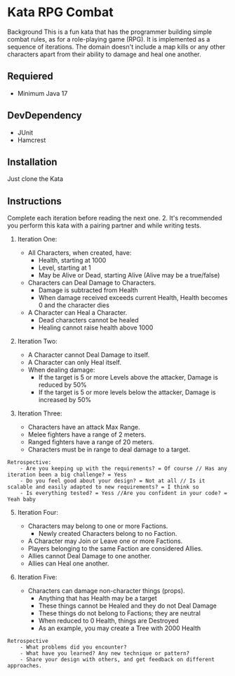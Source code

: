
# Kata RPG Combat

Background This is a fun kata that has the programmer building simple combat rules, as for a role-playing game (RPG). It is implemented as a sequence of iterations. The domain doesn't include a map kills or any other characters apart from their ability to damage and heal one another.

## Requiered

- Minimum Java 17

## DevDependency

- JUnit
- Hamcrest

## Installation

Just clone the Kata

    
## Instructions
Complete each iteration before reading the next one. 2. It's recommended you perform this kata with a pairing partner and while writing tests.

1. Iteration One:
    - All Characters, when created, have:
        * Health, starting at 1000
        * Level, starting at 1
        * May be Alive or Dead, starting Alive (Alive may be a true/false)
    - Characters can Deal Damage to Characters.
        * Damage is subtracted from Health
        * When damage received exceeds current Health, Health becomes 0 and the character dies
    - A Character can Heal a Character.
        * Dead characters cannot be healed
        * Healing cannot raise health above 1000

2. Iteration Two:
    - A Character cannot Deal Damage to itself.
    - A Character can only Heal itself.
    - When dealing damage:
        * If the target is 5 or more Levels above the attacker, Damage is reduced by 50%
        * If the target is 5 or more levels below the attacker, Damage is increased by 50%

3. Iteration Three:
    - Characters have an attack Max Range.
    - Melee fighters have a range of 2 meters.
    - Ranged fighters have a range of 20 meters.
    - Characters must be in range to deal damage to a target.

```
Retrospective:
    - Are you keeping up with the requirements? = Of course // Has any iteration been a big challenge? = Yess
    - Do you feel good about your design? = Not at all // Is it scalable and easily adapted to new requirements? = I think so
    - Is everything tested? = Yess //Are you confident in your code? = Yeah baby
```

5. Iteration Four:
    - Characters may belong to one or more Factions.
        * Newly created Characters belong to no Faction.
    - A Character may Join or Leave one or more Factions.
    - Players belonging to the same Faction are considered Allies.
    - Allies cannot Deal Damage to one another.
    - Allies can Heal one another.

6. Iteration Five:
    - Characters can damage non-character things (props).
        * Anything that has Health may be a target
        * These things cannot be Healed and they do not Deal Damage
        * These things do not belong to Factions; they are neutral
        * When reduced to 0 Health, things are Destroyed
        * As an example, you may create a Tree with 2000 Health

```
Retrospective
    - What problems did you encounter?
    - What have you learned? Any new technique or pattern?
    - Share your design with others, and get feedback on different approaches.
```